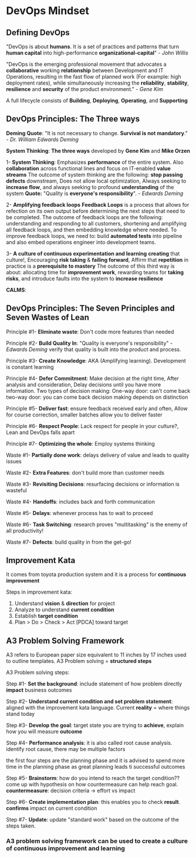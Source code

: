 # DevOps Mindset

## Defining DevOps
"DevOps is about __humans__. It is a set of practices and patterns that turn __human capital__ into high-performance __organizational-capital__" - _John Willis_

"DevOps is the emerging professional movement that advocates a __collaborative__ working __relationship__ between Development and IT Operations, resulting in the fast flow of planned work (For example: high deployment rates), while simultaneously increasing the __reliability__, __stability__, __resilience__ and __security__ of the product environment." - _Gene Kim_

A full lifecycle consists of __Building__, __Deploying__, __Operating__, and __Supporting__

## DevOps Principles: The Three ways
__Deming Quote__: "It is not necessary to change. __Survival is not mandatory__." _- Dr. William Edwards Deming_

__System Thinking__: __The three ways__ developed by __Gene Kim__ and __Mike Orzen__

1- __System Thinking__: Emphasizes __performance__ of the entire system. Also __collaboration__ across functional lines and focus on IT-enabled __value streams__
The outcome of system thinking are the following: __stop passing defects__ downstream, Does not allow local optimization, Always seeking to __increase flow__, and always seeking to profound __understanding__ of the system
__Quote:__ "Quality is __everyone's responsibility__". _- Edwards Deming_

2- __Amplifying feedback loops__
__Feedback Loops__ is a process that allows for refection on its own output before determining the next steps that need to be completed.
The outcome of feedback loops are the following: understanding and responding to all customers, shortening and amplifying all feedback loops, and then embedding knowledge where needed.
To improve feedback loops, we need to: build __automated tests__ into pipeline and also embed operations engineer into development teams.


3- __A culture of continuous experimentation and learning__
__creating__ that culture!, Encouraging __risk taking__ & __failing forward__, Affirm that __repetition__ in practice is a __prerequisite to mastery__
The outcome of this third way is about: allocating time for __improvement work__, rewarding teams for __taking risks__, and introduce faults into the system to __increase resilience__

__CALMS__:

## DevOps Principles: The Seven Principles and Seven Wastes of Lean

Principle #1- __Eliminate waste__: Don't code more features than needed

Principle #2- __Build Quality In__: "Quality is everyone's responsibility" - _Edwards Deming_
verify that quality is built into the product and process.

Principle #3- __Create Knowledge__: AKA (Amplifying learning). Development is constant learning

Principle #4- __Defer Commitment__: Make decision at the right time, After analysis and consideration, Delay decisions until you have more information.
Two types of decision making:
One-way door: can't come back
two-way door: you can come back
decision making depends on distinction 

Principle #5- __Deliver fast__: ensure feedback received early and often, Allow for course correction, smaller batches allow you to deliver faster

Principle #6- __Respect People__: Lack respect for people in your culture?, Lean and DevOps falls apart

Principle #7- __Optimizing the whole__: Employ systems thinking

Waste #1- __Partially done work__: delays delivery of value and leads to quality issues

Waste #2- __Extra Features__: don't build more than customer needs

Waste #3- __Revisiting Decisions__: resurfacing decisions or information is wasteful

Waste #4- __Handoffs__: includes back and forth communication

Waste #5- __Delays__: whenever process has to wait to proceed

Waste #6- __Task Switching__: research proves "multitasking" is the enemy of all productivity!

Waste #7- __Defects__: build quality in from the get-go!

## Improvement Kata

It comes from toyota production system and it is a process for __continuous improvement__

Steps in improvement kata:

1. Understand __vision__ & __direction__ for project
2. Analyze to understand __current condition__
3. Establish __target condition__
4. Plan > Do > Check > Act [PDCA] toward target

## A3 Problem Solving Framework

A3 refers to European paper size equivalent to 11 inches by 17 inches used to outline templates.
A3 Problem solving = __structured steps__

A3 Problem solving steps:

Step #1- __Set the background__: include statement of how problem directly __impact__ business outcomes

Step #2- __Understand current condition and set problem statement__: aligned with the improvement kata language. Current __reality__ = where things stand today

Step #3- __Develop the goal__: target state you are trying to __achieve__, explain how you will measure __outcome__

Step #4- __Performance analysis__: it is also called root cause analysis. identify root cause, there may be multiple factors

the first four steps are the planning phase and it is advised to spend more time in the planning phase as great planning leads ti successful outcomes

Step #5- __Brainstorm__: how do you intend to reach the target condition?? come up with hypothesis on how countermeasure can help reach goal.
__countermeasure__: decision criteria -> effort vs impact

Step #6- __Create implementation plan__: this enables you to check __result__. __confirms__ impact on current condition

Step #7- __Update__: update "standard work" based on the outcome of the steps taken.

### A3 problem solving framework can be used to create a culture of continuous improvement and learning
